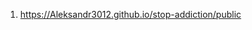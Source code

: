 <!-- https://github.com/Aleksandr3012/stop-addiction -->
1. <https://Aleksandr3012.github.io/stop-addiction/public>
